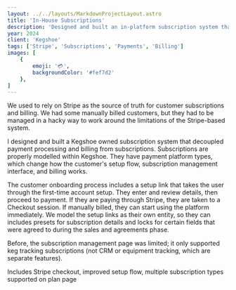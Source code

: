```yaml
---
layout: ../../layouts/MarkdownProjectLayout.astro
title: 'In-House Subscriptions'
description: 'Designed and built an in-platform subscription system that decoupled subscriptions from payment providers.'
year: 2024
client: 'Kegshoe'
tags: ['Stripe', 'Subscriptions', 'Payments', 'Billing']
images: [
    {
        emoji: '💳',
        backgroundColor: '#fef7d2'
    },
]
---
```


We used to rely on Stripe as the source of truth for customer subscriptions and billing. We had some manually billed customers, but they had to be managed in a hacky way to work around the limitations of the Stripe-based system.

I designed and built a Kegshoe owned subscription system that decoupled payment processing and billing from subscriptions. Subscriptions are properly modelled within Kegshoe. They have payment platform types, which change how the customer's setup flow, subscription management interface, and billing works.

The customer onboarding process includes a setup link that takes the user through the first-time account setup. They enter and review details, then proceed to payment. If they are paying through Stripe, they are taken to a Checkout session. If manually billed, they can start using the platform immediately. We model the setup links as their own entity, so they can includes presets for subscription details and locks for certain fields that were agreed to during the sales and agreements phase.

Before, the subscription management page was limited; it only supported keg tracking subscriptions (not CRM or equipment tracking, which are separate features).

Includes Stripe checkout, improved setup flow, multiple subscription types supported on plan page
